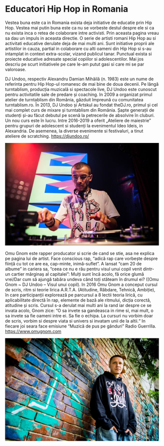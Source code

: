 # Educatori Hip Hop in Romania

Vestea buna este ca in Romania exista deja initiative de educatie prin Hip Hop. Vestea mai putin buna este ca nu se vorbeste destul despre ele si ca nu exista inca o retea de colaborare intre activisti. Prin aceasta pagina vreau sa dau un impuls in aceasta directie.
O serie de artisti romani Hip Hop au si activitati educative derulate deja de mai multi ani. Sunt initiative proprii ale artistilor in cauza, partial in colaborare cu alti oameni din Hip Hop si s-au intamplat in context extra-scolar, vizand publicul tanar. 
Punctual exista si proiecte educative adresate special copiilor si adolescentilor. Mai jos descriu pe scurt initiativele pe care le-am putut gasi si care mi se par valoroase.

DJ Undoo, respectiv Alexandru Damian Mihăilă (n. 1983) este un nume de referinta pentru Hip Hop-ul romanesc de mai bine de doua decenii. Pe lângă turntablism, producția muzicală si spectacole live, DJ Undoo este cunoscut pentru activitatile sale de predare și coaching. In 2009 a organizat primul atelier de turntablism din România, găzduit împreună cu comunitatea turntablism.ro. În 2013, DJ Undoo și Artskul au fondat theDJ.ro, primul și cel mai complet curs de mixare și turntablism din România. Șapte generații de studenți și-au făcut debutul pe scenă la petrecerile de absolvire în cluburi. Un nou curs este în lucru. Intre 2016-2019 a oferit „Ateliere de maiestrie” pentru grupuri de adolescent si studenți la evenimentul Ideo Ideis, in Alexandria. De asemenea, la diverse evenimente si festivaluri, a tinut ateliere de scratching.
https://djundoo.ro/

![](./media/educators/dj-undoo-fb.jpg)

Omu Gnom este rapper producator si scrie de cand se stie, asa ne explica pe pagina lui de artist. Face conscious rap, “adică rap care vorbește despre ființă cu tot ce are ea, cap-minte, inimă-suflet”. A lansat “cam 20 de albume” in cariera sa, “ceea ce nu e rău pentru visul unui copil venit dintr-un cartier mărginaș al capitalei”: Mulți sunt încă acolo, fă orice glumă vrei/Dar cum să ajungă tabăra undeva când toți stăteam în drumul ei? ((Omu Gnom ~ DJ Undoo – Visul unui copil). In 2016 Omu Gnom a conceput cursul de scris, ritm si teorie lirica A.R.T.A. (Atitudine, Răbdare, Tehnică, Ambiție), în care participanții explorează pe parcursul a 8 lectii teoria lirică, cu aplicabilitate directă în rap, elemente de bază ale ritmului, dicția corectă, atitudine și scris. Cursul s-a derulat mai multi ani la rand iar despre ce se invata acolo, Gnom zice: “O sa invete sa gandeasca in rime si, mai mult, o sa invete sa fie oameni intre ei. Sa fie o echipa. La cursuri nu vorbim doar de scris, vorbim si despre viata si univers si invatam unii de la altii.“ In fiecare joi seara face emisiune “Muzică de pus pe gânduri” Radio Guerrilla. 
https://www.omugnom.com 

![](./media/educators/omu-gnom-fb-size-changed.jpg)

